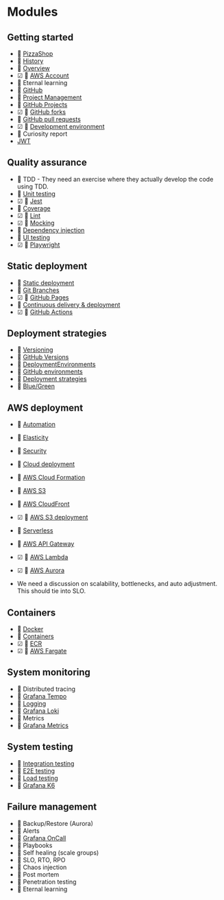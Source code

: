 # Modules

## Getting started

- 🚧 [PizzaShop](pizzaShop/pizzaShop.md)
- 🚧 [History](history/history.md)
- 🚧 [Overview](overview/overview.md)
- ☑ 🚧 [AWS Account](awsAccount/awsAccount.md)
- 🚧 Eternal learning
- 🚧 [GitHub](gitHub/gitHub.md)
- 🚧 [Project Management](projectManagement/projectManagement.md)
- 🚧 [GitHub Projects](gitHubProjects/gitHubProjects.md)
- ☑ 🚧 [GitHub forks](gitHubForks/gitHubForks.md)
- 🚧 [GitHub pull requests](gitHubPullRequests/gitHubPullRequests.md)
- ☑ 🚧 [Development environment](developmentEnvironment/developmentEnvironment.md)
- 🚧 Curiosity report
- [JWT](jwt/jwt.md)

## Quality assurance

- 🚧 TDD - They need an exercise where they actually develop the code using TDD.
- 🚧 [Unit testing](unitTesting/unitTesting.md)
- ☑ 🚧 [Jest](jest/jest.md)
- 🚧 [Coverage](coverage/coverage.md)
- ☑ 🚧 [Lint](lint/lint.md)
- ☑ 🚧 [Mocking](mocking/mocking.md)
- 🚧 [Dependency injection](dependencyInjection/dependencyInjection.md)
- 🚧 [UI testing](uiTesting/uiTesting.md)
- ☑ 🚧 [Playwright](playwright/playwright.md)

## Static deployment

- 🚧 [Static deployment](staticDeployment/staticDeployment)
- 🚧 [Git Branches](gitBranches/gitBranches.md)
- ☑ 🚧 [GitHub Pages](gitHubPages/gitHubPages.md)
- 🚧 [Continuous delivery & deployment](continuousDeliveryDeployment/continuousDeliveryDeployment.md)
- ☑ 🚧 [GitHub Actions](gitHubActions/gitHubActions.md)

## Deployment strategies

- 🚧 [Versioning](versioning/versioning.md)
- 🚧 [GitHub Versions](gitHubVersions/gitHubVersions.md)
- 🚧 [DeploymentEnvironments](deploymentEnvironments/deploymentEnvironments.md)
- 🚧 [GitHub environments](gitHubEnvironments/gitHubEnvironments.md)
- 🚧 [Deployment strategies](deploymentStrategies/deploymentStrategies.md)
- 🚧 [Blue/Green](blueGreeen/blueGreen.md)

## AWS deployment

- 🚧 [Automation](automation/automation.md)
- 🚧 [Elasticity](elasticity/elasticity.md)
- 🚧 [Security](security/security.md)
- 🚧 [Cloud deployment](cloudDeployment/cloudDeployment.md)
- 🚧 [AWS Cloud Formation](awsCloudFormation/awsCloudFormation.md)
- 🚧 [AWS S3](awsS3/awsS3.md)
- 🚧 [AWS CloudFront](awsCouldfront/awsCloudfront.md)
- ☑ 🚧 [AWS S3 deployment](awsS3Deployment/awsS3Deployment.md)
- 🚧 [Serverless](serverless/serverless.md)
- 🚧 [AWS API Gateway](awsApiGateway/awsApiGateway.md)
- ☑ 🚧 [AWS Lambda](awsLambda/awsLambda.md)
- ☑ 🚧 [AWS Aurora](awsAurora/awsAurora.md)

- We need a discussion on scalability, bottlenecks, and auto adjustment. This should tie into SLO.

## Containers

- 🚧 [Docker](docker/docker.md)
- 🚧 [Containers](containers/containers.md)
- ☑ 🚧 [ECR](ecr/ecr.md)
- ☑ 🚧 [AWS Fargate](awsFargate/awsFargate.md)

## System monitoring

- 🚧 Distributed tracing
- 🚧 [Grafana Tempo](grafanaTempo/grafanaTempo.md)
- 🚧 [Logging](logging/logging.md)
- 🚧 [Grafana Loki](loki/loki.md)
- 🚧 Metrics
- 🚧 [Grafana Metrics](grafanaMetrics/grafanaMetrics.md)

## System testing

- 🚧 [Integration testing](integrationTesting/integrationTesting.md)
- 🚧 [E2E testing](e2eTesting/e2eTesting.md)
- 🚧 [Load testing](loadTesting/loadTesting.md)
- 🚧 [Grafana K6](grafanaK6/grafanaK6.md)

## Failure management

- 🚧 Backup/Restore (Aurora)
- 🚧 Alerts
- 🚧 [Grafana OnCall](grafanaOnCall/grafanaOnCall.md)
- 🚧 Playbooks
- 🚧 Self healing (scale groups)
- 🚧 SLO, RTO, RPO
- 🚧 Chaos injection
- 🚧 Post mortem
- 🚧 Penetration testing
- 🚧 Eternal learning
